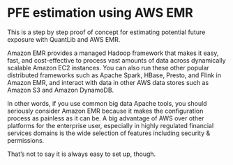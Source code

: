 # PFE estimation using AWS EMR

This is a step by step proof of concept for estimating potential future exposure with QuantLib and AWS EMR. 

Amazon EMR provides a managed Hadoop framework that makes it easy, fast, and cost-effective to process vast amounts of data across dynamically scalable Amazon EC2 instances. You can also run these other popular distributed frameworks such as Apache Spark, HBase, Presto, and Flink in Amazon EMR, and interact with data in other AWS data stores such as Amazon S3 and Amazon DynamoDB.

In other words, if you use common big data Apache tools, you should seriously consider Amazon EMR because it makes the configuration process as painless as it can be. A big advantage of AWS over other platforms for the enterprise user, especially in highly regulated financial services domains is the wide selection of features including security & permissions. 

That’s not to say it is always easy to set up, though. 






